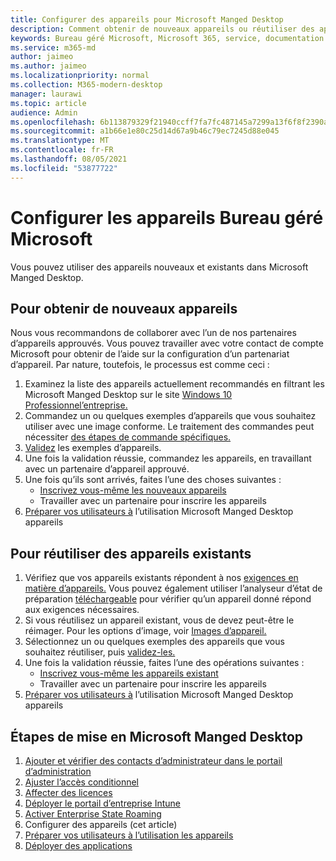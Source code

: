 ```yaml
---
title: Configurer des appareils pour Microsoft Manged Desktop
description: Comment obtenir de nouveaux appareils ou réutiliser des appareils existants éligibles
keywords: Bureau géré Microsoft, Microsoft 365, service, documentation
ms.service: m365-md
author: jaimeo
ms.author: jaimeo
ms.localizationpriority: normal
ms.collection: M365-modern-desktop
manager: laurawi
ms.topic: article
audience: Admin
ms.openlocfilehash: 6b113879329f21940ccff7fa7fc487145a7299a13f6f8f2390a18911f67b2ab8
ms.sourcegitcommit: a1b66e1e80c25d14d67a9b46c79ec7245d88e045
ms.translationtype: MT
ms.contentlocale: fr-FR
ms.lasthandoff: 08/05/2021
ms.locfileid: "53877722"
---
```

# <a name="set-up-microsoft-managed-desktop-devices"></a>Configurer les appareils Bureau géré Microsoft

Vous pouvez utiliser des appareils nouveaux et existants dans Microsoft Manged Desktop.

## <a name="to-obtain-new-devices"></a>Pour obtenir de nouveaux appareils

Nous vous recommandons de collaborer avec l’un de nos partenaires d’appareils approuvés. Vous pouvez travailler avec votre contact de compte Microsoft pour obtenir de l’aide sur la configuration d’un partenariat d’appareil. Par nature, toutefois, le processus est comme ceci :

1. Examinez la liste des appareils actuellement recommandés en filtrant les Microsoft Manged Desktop sur le site [Windows 10 Professionnel’entreprise.](https://www.microsoft.com/windowsforbusiness/view-all-devices)
2. Commandez un ou quelques exemples d’appareils que vous souhaitez utiliser avec une image conforme. Le traitement des commandes peut nécessiter [des étapes de commande spécifiques.](../service-description/device-images.md)
3. [Validez](validate-device.md) les exemples d’appareils.
5. Une fois la validation réussie, commandez les appareils, en travaillant avec un partenaire d’appareil approuvé.
6. Une fois qu’ils sont arrivés, faites l’une des choses suivantes :
    - [Inscrivez vous-même les nouveaux appareils](register-devices-self.md)
    - Travailler avec un partenaire pour inscrire les appareils
7. [Préparer vos utilisateurs à](get-started-devices.md) l’utilisation Microsoft Manged Desktop appareils

## <a name="to-reuse-existing-devices"></a>Pour réutiliser des appareils existants

1. Vérifiez que vos appareils existants répondent à nos [exigences en matière d’appareils.](../service-description/device-requirements.md) Vous pouvez également utiliser l’analyseur d’état de préparation [téléchargeable](../get-ready/readiness-assessment-downloadable.md) pour vérifier qu’un appareil donné répond aux exigences nécessaires. 
2. Si vous réutilisez un appareil existant, vous de devez peut-être le réimager. Pour les options d’image, voir [Images d’appareil.](../service-description/device-images.md)
3. Sélectionnez un ou quelques exemples des appareils que vous souhaitez réutiliser, puis [validez-les.](validate-device.md)
4. Une fois la validation réussie, faites l’une des opérations suivantes :
    - [Inscrivez vous-même les appareils existant](register-reused-devices-self.md)
    - Travailler avec un partenaire pour inscrire les appareils
5. [Préparer vos utilisateurs à](get-started-devices.md) l’utilisation Microsoft Manged Desktop appareils

## <a name="steps-to-get-started-with-microsoft-managed-desktop"></a>Étapes de mise en Microsoft Manged Desktop

1. [Ajouter et vérifier des contacts d’administrateur dans le portail d’administration](add-admin-contacts.md)
2. [Ajuster l’accès conditionnel](conditional-access.md)
3. [Affecter des licences](assign-licenses.md)
4. [Déployer le portail d’entreprise Intune](company-portal.md)
5. [Activer Enterprise State Roaming](enterprise-state-roaming.md)
6. Configurer des appareils (cet article)
7. [Préparer vos utilisateurs à l’utilisation les appareils](get-started-devices.md)
8. [Déployer des applications](deploy-apps.md)
